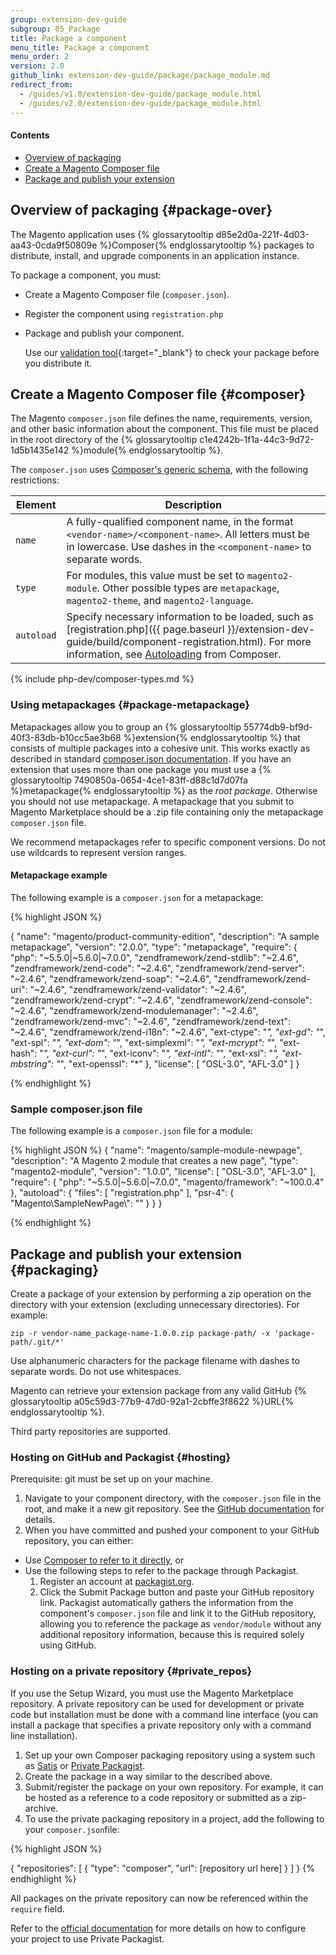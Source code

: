 ```yaml
---
group: extension-dev-guide
subgroup: 05_Package
title: Package a component
menu_title: Package a component
menu_order: 2
version: 2.0
github_link: extension-dev-guide/package/package_module.md
redirect_from:
  - /guides/v1.0/extension-dev-guide/package_module.html
  - /guides/v2.0/extension-dev-guide/package_module.html
---
```


#### Contents

*   <a href="#package-over">Overview of packaging</a>
*   <a href="#composer">Create a Magento Composer file</a>
*   <a href="#packaging">Package and publish your extension</a>

## Overview of packaging   {#package-over}

The Magento application uses {% glossarytooltip d85e2d0a-221f-4d03-aa43-0cda9f50809e %}Composer{% endglossarytooltip %} packages to distribute, install, and upgrade components in an application instance.

To package a component, you must:

*   Create a Magento Composer file (`composer.json`).
*   Register the component using `registration.php`
*   Package and publish your component.

    Use our [validation tool](https://github.com/magento/marketplace-tools){:target="_blank"} to check your package before you distribute it.

## Create a Magento Composer file   {#composer}

The Magento `composer.json` file defines the name, requirements, version, and other basic information about the component. This file must be placed in the root directory of the {% glossarytooltip c1e4242b-1f1a-44c3-9d72-1d5b1435e142 %}module{% endglossarytooltip %}.

The `composer.json` uses [Composer's generic schema](https://getcomposer.org/doc/04-schema.md), with the following restrictions:


Element | Description
--- | ---
`name` | A fully-qualified component name, in the format `<vendor-name>/<component-name>`. All letters must be in lowercase. Use dashes in the `<component-name>` to separate words.
`type` | For modules, this value must be set to `magento2-module`. Other possible types are `metapackage`, `magento2-theme`, and `magento2-language`.
`autoload` | Specify necessary information to be loaded, such as [registration.php]({{ page.baseurl }}/extension-dev-guide/build/component-registration.html). For more information, see <a href="https://getcomposer.org/doc/01-basic-usage.md#autoloading">Autoloading</a> from Composer.


{% include php-dev/composer-types.md %}

### Using metapackages   {#package-metapackage}

Metapackages allow you to group an {% glossarytooltip 55774db9-bf9d-40f3-83db-b10cc5ae3b68 %}extension{% endglossarytooltip %} that consists of multiple packages into a cohesive unit. This works exactly as described in standard [composer.json documentation](https://getcomposer.org/doc/04-schema.md#type). If you have an extension that uses more than one package you must use a {% glossarytooltip 7490850a-0654-4ce1-83ff-d88c1d7d07fa %}metapackage{% endglossarytooltip %} as the *root package*. Otherwise you should not use metapackage. A metapackage that you submit to Magento Marketplace should be a .zip file containing only the metapackage `composer.json` file.

<div class="bs-callout bs-callout-info" id="info">
  <p>We recommend metapackages refer to specific component versions. Do not use wildcards to represent version ranges.</p>
</div>

#### Metapackage example

The following example is a `composer.json` for a metapackage:


{% highlight JSON %}

{
    "name": "magento/product-community-edition",
    "description": "A sample metapackage",
    "version": "2.0.0",
    "type": "metapackage",
    "require": {
        "php": "~5.5.0|~5.6.0|~7.0.0",
        "zendframework/zend-stdlib": "~2.4.6",
        "zendframework/zend-code": "~2.4.6",
        "zendframework/zend-server": "~2.4.6",
        "zendframework/zend-soap": "~2.4.6",
        "zendframework/zend-uri": "~2.4.6",
        "zendframework/zend-validator": "~2.4.6",
        "zendframework/zend-crypt": "~2.4.6",
        "zendframework/zend-console": "~2.4.6",
        "zendframework/zend-modulemanager": "~2.4.6",
        "zendframework/zend-mvc": "~2.4.6",
        "zendframework/zend-text": "~2.4.6",
        "zendframework/zend-i18n": "~2.4.6",
        "ext-ctype": "*",
        "ext-gd": "*",
        "ext-spl": "*",
        "ext-dom": "*",
        "ext-simplexml": "*",
        "ext-mcrypt": "*",
        "ext-hash": "*",
        "ext-curl": "*",
        "ext-iconv": "*",
        "ext-intl": "*",
        "ext-xsl": "*",
        "ext-mbstring": "*",
        "ext-openssl": "*"
        },
    "license": [
        "OSL-3.0",
        "AFL-3.0"
    ]
}


{% endhighlight %}

### Sample composer.json file

The following example is a `composer.json` file for a module:

{% highlight JSON %}
{
  "name": "magento/sample-module-newpage",
  "description": "A Magento 2 module that creates a new page",
  "type": "magento2-module",
  "version": "1.0.0",
  "license": [
    "OSL-3.0",
    "AFL-3.0"
  ],
  "require": {
    "php": "~5.5.0|~5.6.0|~7.0.0",
    "magento/framework": "~100.0.4"
  },
  "autoload": {
    "files": [ "registration.php" ],
    "psr-4": {
      "Magento\\SampleNewPage\\": ""
    }
  }
}

{% endhighlight %}

## Package and publish your extension   {#packaging}

Create a package of your extension by performing a zip operation on the directory with your extension (excluding unnecessary directories). For example:

    zip -r vendor-name_package-name-1.0.0.zip package-path/ -x 'package-path/.git/*'

Use alphanumeric characters for the package filename with dashes to separate words. Do not use whitespaces.

Magento can retrieve your extension package from any valid GitHub {% glossarytooltip a05c59d3-77b9-47d0-92a1-2cbffe3f8622 %}URL{% endglossarytooltip %}.




<!-- After you have created the module's `composer.json` file in the root directory of the module, Composer can recognize your package as compatible with its deployment strategy. Such packages can be published to a code repository (GitHub, SVN, etc.), packagist.org, or on your own private package repository. -->



<div class="bs-callout bs-callout-info" id="info">
<span class="glyphicon-class">
  <p>Third party repositories are supported.</p></span>
</div>

### Hosting on GitHub and Packagist   {#hosting}

Prerequisite: git must be set up on your machine.

1. Navigate to your component directory, with the `composer.json` file in the root, and make it a new git repository. See the [GitHub documentation](https://help.github.com/articles/adding-an-existing-project-to-github-using-the-command-line/) for details.
2. When you have committed and pushed your component to your GitHub repository, you can either:
  * Use [Composer to refer to it directly](https://getcomposer.org/doc/05-repositories.md#vcs), or
  * Use the following steps to refer to the package through Packagist.
    1. Register an account at [packagist.org](https://packagist.org/).
    2. Click the Submit Package button and paste your GitHub repository link. Packagist automatically gathers the information from the component's `composer.json` file and link it to the GitHub repository, allowing you to reference the package as `vendor/module` without any additional repository information, because this is required solely using GitHub.

### Hosting on a private repository   {#private_repos}

<div class="bs-callout bs-callout-info" id="info">
<span class="glyphicon-class">
  <p>If you use the Setup Wizard, you must use the Magento Marketplace repository.
A private repository can be used for development or private code but installation must be done with a command line interface (you can install a package that specifies a private repository only with a command line installation).</p></span>
</div>

1. Set up your own Composer packaging repository using a system such as [Satis](https://getcomposer.org/doc/articles/handling-private-packages-with-satis.md) or [Private Packagist](https://packagist.com/).
2. Create the package in a way similar to the described above.
3. Submit/register the package on your own repository. For example, it can be hosted as a reference to a code repository or submitted as a zip-archive.
4. To use the private packaging repository in a project, add the following to your `composer.json`file:

{% highlight JSON %}

{
    "repositories": [
        {
            "type": "composer",
            "url": [repository url here]
        }
    ]
}
{% endhighlight %}

All packages on the private repository can now be referenced within the `require` field.

Refer to the [official documentation](https://packagist.com/features/private-vcs-packages) for more details on how to configure your project to use Private Packagist.
<!-- ##Submitting your module to Marketplace -->
